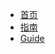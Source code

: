 <!-- docs/_sidebar.md -->

* [首页](zh-cn/)
* [指南](zh-cn/guide)
* [Guide](guide.md "The greatest guide in the world")